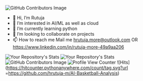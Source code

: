 ![GitHub Contributors Image](https://contrib.rocks/image?repo=hrutuja-m/Rutuja-More )

- 👋 Hi, I’m Rutuja
- 👀 I’m interested in AI/ML as well as cloud 
- 🌱 I’m currently learning python 
- 💞️ I’m looking to collaborate on projects 
- 📫 How to reach me Mail me hrutuja.more@outlook.com OR
      https://www.linkedin.com/in/rutuja-more-49a9aa206
<!---
hrutuja404/hrutuja404 is a ✨ special ✨ repository because its `README.md` (this file) appears on your GitHub profile.
You can click the Preview link to take a look at your changes.
--->
![Your Repository's Stats](https://github-readme-stats.vercel.app/api?username=hrutuja-m&show_icons=true)
![Your Repository's Stats](https://github-readme-stats.vercel.app/api/top-langs/?username=hrutuja-m&theme=blue-green)
![GitHub Contributors Image](https://contrib.rocks/image?repo=hrutuja-m/Rutuja-More )
![Profile View Counter](https://komarev.com/ghpvc/?username=hrutuja-m)
![Hits](https://hitcounter.pythonanywhere.com/count/tag.svg?url =https://github.com/hrutuja-m/AI-Basketball-Analysis)
